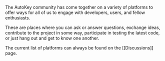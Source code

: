 The AutoKey community has come together on a variety of platforms to offer ways for all of us to engage with developers, users, and fellow enthusiasts.

These are places where you can ask or answer questions, exchange ideas, contribute to the project in some way, participate in testing the latest code, or just hang out and get to know one another.

The current list of platforms can always be found on the [[Discussions]] page. 
